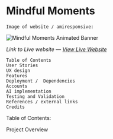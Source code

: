 # Mindful Moments

    Image of website / amiresponsive:

   ![Mindful Moments Animated Banner](../mindful-moments/assets/images/animated-banner.gif)  

*Link to Live website — [View Live Website](https://zaenba.github.io/mindful-moments/)*

   
    Table of Contents
    User Stories
    UX design
    Features
    Deployment /  Dependencies
    Accounts
    AI implementation
    Testing and Validation
    References / external links
    Credits



Table of Contents:








Project Overview



